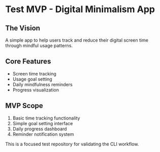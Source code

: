 # Test MVP - Digital Minimalism App

## The Vision
A simple app to help users track and reduce their digital screen time through mindful usage patterns.

## Core Features  
- Screen time tracking
- Usage goal setting
- Daily mindfulness reminders
- Progress visualization

## MVP Scope
1. Basic time tracking functionality
2. Simple goal setting interface  
3. Daily progress dashboard
4. Reminder notification system

This is a focused test repository for validating the CLI workflow.
